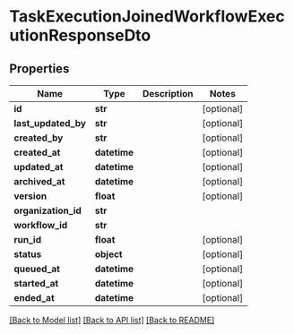 # TaskExecutionJoinedWorkflowExecutionResponseDto

## Properties
Name | Type | Description | Notes
------------ | ------------- | ------------- | -------------
**id** | **str** |  | [optional] 
**last_updated_by** | **str** |  | [optional] 
**created_by** | **str** |  | [optional] 
**created_at** | **datetime** |  | [optional] 
**updated_at** | **datetime** |  | [optional] 
**archived_at** | **datetime** |  | [optional] 
**version** | **float** |  | [optional] 
**organization_id** | **str** |  | 
**workflow_id** | **str** |  | 
**run_id** | **float** |  | [optional] 
**status** | **object** |  | [optional] 
**queued_at** | **datetime** |  | [optional] 
**started_at** | **datetime** |  | [optional] 
**ended_at** | **datetime** |  | [optional] 

[[Back to Model list]](../README.md#documentation-for-models) [[Back to API list]](../README.md#documentation-for-api-endpoints) [[Back to README]](../README.md)

